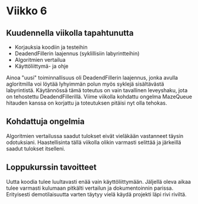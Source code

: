 
# **Viikko 6**

## **Kuudennella viikolla tapahtunutta**

- Korjauksia koodiin ja testeihin
- DeadendFillerin laajennus (syklillisiin labyrintteihin)
- Algoritmien vertailua
- Käyttöliittymä- ja ohje

Ainoa "uusi" toiminnallisuus oli DeadendFillerin laajennus, jonka avulla agloritmilla voi löytää lyhyimmän polun myös syklejä sisältävästä labyrintistä. Käytännössä tämä toteutus on vain tavallinen leveyshaku, jota on tehostettu DeadendFillerillä. Viime viikolla kohdattu ongelma MazeQueue hitauden kanssa on korjattu ja toteutuksen pitäisi nyt olla tehokas.

## **Kohdattuja ongelmia**

Algoritmien vertailussa saadut tulokset eivät vieläkään vastanneet täysin odotuksiani. Haastellisinta tällä viikolla olikin varmasti selittää ja järkeillä saadut tulokset itselleni.

## **Loppukurssin tavoitteet**

Uutta koodia tulee luultavasti enää vain käyttöliittymään. Jäljellä oleva aikaa tulee varmasti kulumaan pitkälti vertailun ja dokumentoinnin parissa. Erityisesti demotilaisuutta varten täytyy vielä käydä projekti läpi rivi riviltä.
